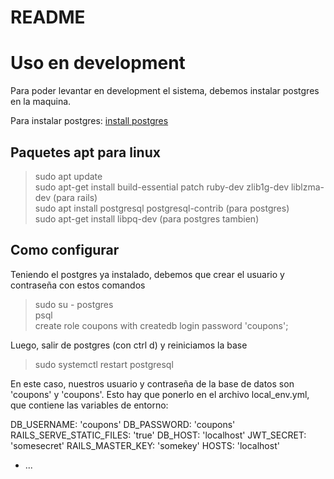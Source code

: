 # README


# Uso en development

Para poder levantar en development el sistema, debemos instalar postgres en la maquina.

Para instalar postgres: [install postgres](http://postgresguide.com/setup/install.html)

## Paquetes apt para linux

> sudo apt update  
> sudo apt-get install build-essential patch ruby-dev zlib1g-dev liblzma-dev (para rails)  
> sudo apt install postgresql postgresql-contrib (para postgres)  
> sudo apt-get install libpq-dev (para postgres tambien)

## Como configurar

Teniendo el postgres ya instalado, debemos que crear el usuario y contraseña con estos comandos

> sudo su - postgres  
> psql  
> create role coupons with createdb login password 'coupons';

Luego, salir de postgres (con ctrl d) y reiniciamos la base

> sudo systemctl restart postgresql

En este caso, nuestros usuario y contraseña de la base de datos son 'coupons' y 'coupons'. Esto hay que ponerlo en el archivo local_env.yml, que contiene las variables de entorno:

DB_USERNAME: 'coupons'
DB_PASSWORD: 'coupons'
RAILS_SERVE_STATIC_FILES: 'true'
DB_HOST: 'localhost'
JWT_SECRET: 'somesecret'
RAILS_MASTER_KEY: 'somekey'
HOSTS: 'localhost'


* ...

